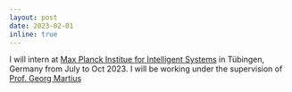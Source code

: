 ```yaml
---
layout: post
date: 2023-02-01
inline: true
---
```

I will intern at [Max Planck Institue for Intelligent Systems](https://is.mpg.de/) in Tübingen, Germany from July to Oct 2023.
I will be working under the supervision of [Prof. Georg Martius](https://al.is.mpg.de/)
